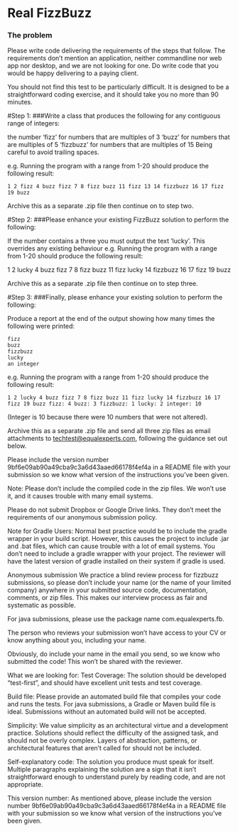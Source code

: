 # Real FizzBuzz
### The problem
Please write code delivering the requirements of the steps that follow. The requirements don’t mention an application, neither commandline nor web app nor desktop, and we are not looking for one. Do write code that you would be happy delivering to a paying client.

You should not find this test to be particularly difficult. It is designed to be a straightforward coding exercise, and it should take you no more than 90 minutes.

#Step 1:
###Write a class that produces the following for any contiguous range of integers:

the number
‘fizz’ for numbers that are multiples of 3
‘buzz’ for numbers that are multiples of 5
‘fizzbuzz’ for numbers that are multiples of 15
Being careful to avoid trailing spaces.

e.g. Running the program with a range from 1-20 should produce the following result:

```
1 2 fizz 4 buzz fizz 7 8 fizz buzz 11 fizz 13 14 fizzbuzz 16 17 fizz 19 buzz
```
Archive this as a separate .zip file then continue on to step two.

#Step 2:
###Please enhance your existing FizzBuzz solution to perform the following:

If the number contains a three you must output the text ‘lucky’. This overrides any existing behaviour
e.g. Running the program with a range from 1-20 should produce the following result:

1 2 lucky 4 buzz fizz 7 8 fizz buzz 11 fizz lucky 14 fizzbuzz 16 17 fizz 19 buzz

Archive this as a separate .zip file then continue on to step three.

#Step 3:
###Finally, please enhance your existing solution to perform the following:

Produce a report at the end of the output showing how many times the following were printed:
```
fizz
buzz
fizzbuzz
lucky
an integer
```
e.g. Running the program with a range from 1-20 should produce the following result:

```
1 2 lucky 4 buzz fizz 7 8 fizz buzz 11 fizz lucky 14 fizzbuzz 16 17 fizz 19 buzz fizz: 4 buzz: 3 fizzbuzz: 1 lucky: 2 integer: 10
```
(Integer is 10 because there were 10 numbers that were not altered).

Archive this as a separate .zip file and send all three zip files as email attachments to techtest@equalexperts.com, following the guidance set out below.

Please include the version number 9bf6e09ab90a49cba9c3a6d43aaed66178f4ef4a in a README file with your submission so we know what version of the instructions you’ve been given.

Note: Please don’t include the compiled code in the zip files. We won’t use it, and it causes trouble with many email systems.

Please do not submit Dropbox or Google Drive links. They don’t meet the requirements of our anonymous submission policy.

Note for Gradle Users: Normal best practice would be to include the gradle wrapper in your build script. However, this causes the project to include .jar and .bat files, which can cause trouble with a lot of email systems. You don’t need to include a gradle wrapper with your project. The reviewer will have the latest version of gradle installed on their system if gradle is used.

Anonymous submission
We practice a blind review process for fizzbuzz submissions, so please don’t include your name (or the name of your limited company) anywhere in your submitted source code, documentation, comments, or zip files. This makes our interview process as fair and systematic as possible.

For java submissions, please use the package name com.equalexperts.fb.

The person who reviews your submission won’t have access to your CV or know anything about you, including your name.

Obviously, do include your name in the email you send, so we know who submitted the code! This won’t be shared with the reviewer.

What we are looking for:
Test Coverage: The solution should be developed “test-first”, and should have excellent unit tests and test coverage.

Build file: Please provide an automated build file that compiles your code and runs the tests. For java submissions, a Gradle or Maven build file is ideal. Submissions without an automated build will not be accepted.

Simplicity: We value simplicity as an architectural virtue and a development practice. Solutions should reflect the difficulty of the assigned task, and should not be overly complex. Layers of abstraction, patterns, or architectural features that aren’t called for should not be included.

Self-explanatory code: The solution you produce must speak for itself. Multiple paragraphs explaining the solution are a sign that it isn’t straightforward enough to understand purely by reading code, and are not appropriate.

This version number: As mentioned above, please include the version number 9bf6e09ab90a49cba9c3a6d43aaed66178f4ef4a in a README file with your submission so we know what version of the instructions you’ve been given.